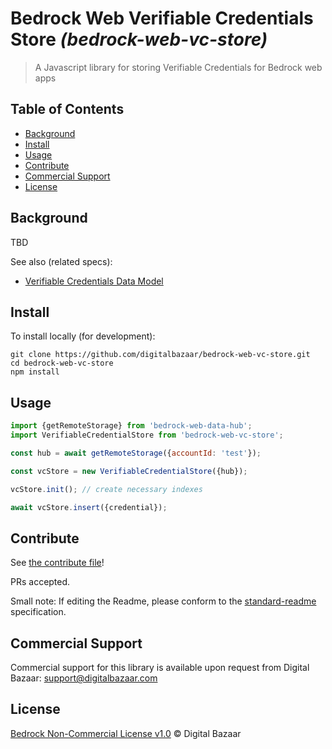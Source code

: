 # Bedrock Web Verifiable Credentials Store _(bedrock-web-vc-store)_

> A Javascript library for storing Verifiable Credentials for Bedrock web apps

## Table of Contents

- [Background](#background)
- [Install](#install)
- [Usage](#usage)
- [Contribute](#contribute)
- [Commercial Support](#commercial-support)
- [License](#license)

## Background

TBD

See also (related specs):

* [Verifiable Credentials Data Model](https://w3c.github.io/vc-data-model/)

## Install

To install locally (for development):

```
git clone https://github.com/digitalbazaar/bedrock-web-vc-store.git
cd bedrock-web-vc-store
npm install
```

## Usage

```js
import {getRemoteStorage} from 'bedrock-web-data-hub';
import VerifiableCredentialStore from 'bedrock-web-vc-store';

const hub = await getRemoteStorage({accountId: 'test'});

const vcStore = new VerifiableCredentialStore({hub});

vcStore.init(); // create necessary indexes

await vcStore.insert({credential});
```

## Contribute

See [the contribute file](https://github.com/digitalbazaar/bedrock/blob/master/CONTRIBUTING.md)!

PRs accepted.

Small note: If editing the Readme, please conform to the
[standard-readme](https://github.com/RichardLitt/standard-readme) specification.

## Commercial Support

Commercial support for this library is available upon request from
Digital Bazaar: support@digitalbazaar.com

## License

[Bedrock Non-Commercial License v1.0](LICENSE.md) © Digital Bazaar
